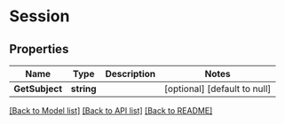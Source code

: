 # Session

## Properties
Name | Type | Description | Notes
------------ | ------------- | ------------- | -------------
**GetSubject** | **string** |  | [optional] [default to null]

[[Back to Model list]](../README.md#documentation-for-models) [[Back to API list]](../README.md#documentation-for-api-endpoints) [[Back to README]](../README.md)


